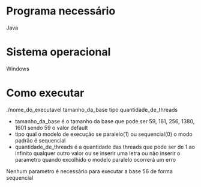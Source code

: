# Programa necessário
Java
# Sistema operacional
Windows
# Como executar
./nome_do_executavel tamanho_da_base tipo quantidade_de_threads

- tamanho_da_base é o tamanho da base que pode ser 59, 161, 256, 1380, 1601 sendo 59 o valor default
- tipo qual o modelo de execução se paralelo(1) ou sequencial(0) o modo padrão é sequencial
- quantidade_de_threads é a quantidade das threads que pode ser de 1 ao infinito qualquer outro valor ou se inserir uma letra ou não inserir o parametro quando excolhido o modelo paralelo ocorrerá um erro

Nenhum parametro é necessário para executar a base 56 de forma sequencial